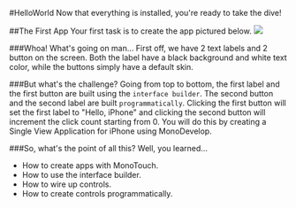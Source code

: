 #HelloWorld
Now that everything is installed, you're ready to take the dive!

##The First App
Your first task is to create the app pictured below. <img src="http://venkatpalivela.com/Content/images/helloworld.png" />

###Whoa! What's going on man...
First off, we have 2 text labels and 2 button on the screen. Both the label have a black background and white text color, while the buttons simply have a default skin.

###But what's the challenge?
Going from top to bottom, the first label and the first button are built using the `interface builder`. The second button and the second label are built `programmatically`. Clicking the first button will set the first label to "Hello, iPhone" and clicking the second button will increment the click count starting from 0. You will do this by creating a Single View Application for iPhone using MonoDevelop.

###So, what's the point of all this?
Well, you learned...
* How to create apps with MonoTouch.
* How to use the interface builder.
* How to wire up controls.
* How to create controls programmatically.